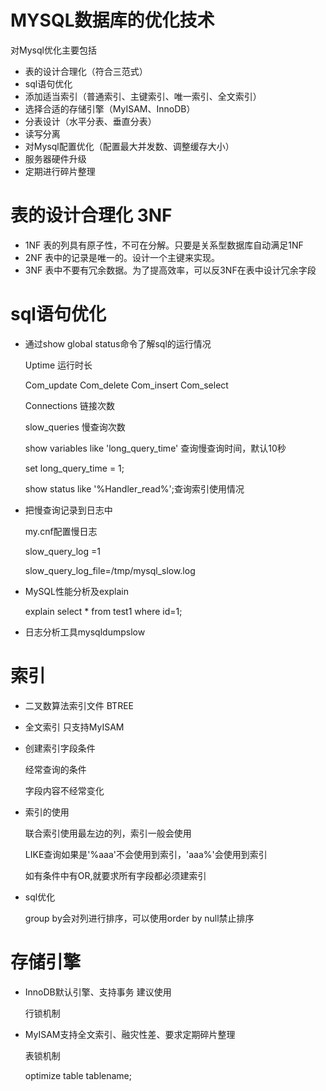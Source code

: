 # MYSQL数据库的优化技术


对Mysql优化主要包括

- 表的设计合理化（符合三范式）
- sql语句优化
- 添加适当索引（普通索引、主键索引、唯一索引、全文索引）
- 选择合适的存储引擎（MyISAM、InnoDB）
- 分表设计（水平分表、垂直分表）
- 读写分离
- 对Mysql配置优化（配置最大并发数、调整缓存大小）
- 服务器硬件升级
- 定期进行碎片整理

# 表的设计合理化 3NF
- 1NF 表的列具有原子性，不可在分解。只要是关系型数据库自动满足1NF
- 2NF 表中的记录是唯一的。设计一个主键来实现。
- 3NF 表中不要有冗余数据。为了提高效率，可以反3NF在表中设计冗余字段

# sql语句优化
- 通过show global status命令了解sql的运行情况

  Uptime 运行时长
  
  Com_update Com_delete Com_insert Com_select
  
  Connections 链接次数
  
  slow_queries 慢查询次数
  
  show variables like 'long_query_time' 查询慢查询时间，默认10秒
  
  set long_query_time = 1;
  
  show status like '%Handler_read%';查询索引使用情况

- 把慢查询记录到日志中

  my.cnf配置慢日志
  
  slow_query_log =1
  
  slow_query_log_file=/tmp/mysql_slow.log
  
- MySQL性能分析及explain

  explain select * from test1 where id=1;
  
- 日志分析工具mysqldumpslow
  
# 索引

- 二叉数算法索引文件 BTREE
- 全文索引 只支持MyISAM
- 创建索引字段条件
   
   经常查询的条件
   
   字段内容不经常变化
   
- 索引的使用

  联合索引使用最左边的列，索引一般会使用
  
  LIKE查询如果是'%aaa'不会使用到索引，'aaa%'会使用到索引
  
  如有条件中有OR,就要求所有字段都必须建索引
   
- sql优化

  group by会对列进行排序，可以使用order by null禁止排序
  
# 存储引擎

- InnoDB默认引擎、支持事务 建议使用

  行锁机制

- MyISAM支持全文索引、融灾性差、要求定期碎片整理

  表锁机制
  
  optimize table tablename;
